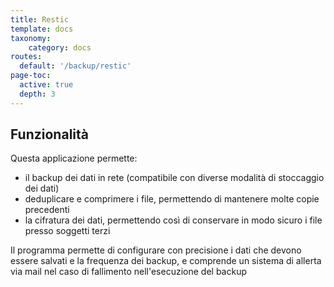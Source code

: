 ```yaml
---
title: Restic
template: docs
taxonomy:
    category: docs
routes:
  default: '/backup/restic'
page-toc:
  active: true
  depth: 3
---
```


## Funzionalità

Questa applicazione permette:

* il backup dei dati in rete (compatibile con diverse modalità di stoccaggio dei dati)
* deduplicare e comprimere i file, permettendo di mantenere molte copie precedenti
* la cifratura dei dati, permettendo così di conservare in modo sicuro i file presso soggetti terzi

Il programma permette di configurare con precisione i dati che devono essere salvati e la frequenza dei backup, e comprende un sistema di allerta via mail nel caso di fallimento nell'esecuzione del backup
